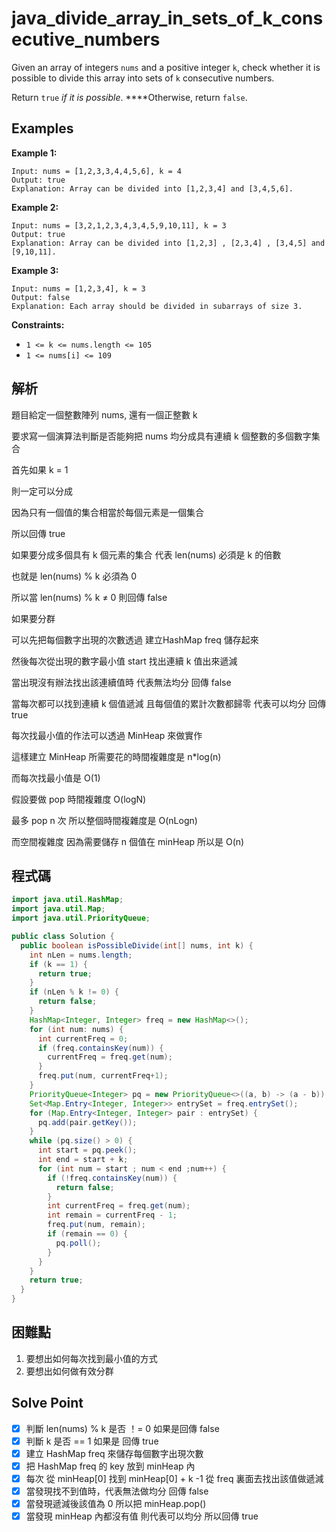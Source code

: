 # java_divide_array_in_sets_of_k_consecutive_numbers
Given an array of integers `nums` and a positive integer `k`, check whether it is possible to divide this array into sets of `k` consecutive numbers.

Return `true` *if it is possible*. ****Otherwise, return `false`.

## Examples

**Example 1:**

```
Input: nums = [1,2,3,3,4,4,5,6], k = 4
Output: true
Explanation: Array can be divided into [1,2,3,4] and [3,4,5,6].

```

**Example 2:**

```
Input: nums = [3,2,1,2,3,4,3,4,5,9,10,11], k = 3
Output: true
Explanation: Array can be divided into [1,2,3] , [2,3,4] , [3,4,5] and [9,10,11].

```

**Example 3:**

```
Input: nums = [1,2,3,4], k = 3
Output: false
Explanation: Each array should be divided in subarrays of size 3.

```

**Constraints:**

- `1 <= k <= nums.length <= 105`
- `1 <= nums[i] <= 109`

## 解析

題目給定一個整數陣列 nums, 還有一個正整數 k

要求寫一個演算法判斷是否能夠把 nums 均分成具有連續 k 個整數的多個數字集合

首先如果 k = 1

則一定可以分成 

因為只有一個值的集合相當於每個元素是一個集合

所以回傳 true

如果要分成多個具有 k 個元素的集合 代表 len(nums) 必須是 k 的倍數

也就是 len(nums) % k 必須為 0

所以當 len(nums) % k ≠ 0 則回傳 false

如果要分群

可以先把每個數字出現的次數透過 建立HashMap freq 儲存起來

然後每次從出現的數字最小值 start 找出連續 k 值出來遞減

當出現沒有辦法找出該連續值時 代表無法均分 回傳 false

當每次都可以找到連續 k 個值遞減 且每個值的累計次數都歸零 代表可以均分 回傳 true

每次找最小值的作法可以透過 MinHeap 來做實作

這樣建立 MinHeap 所需要花的時間複雜度是 n*log(n)

而每次找最小值是 O(1)

假設要做 pop 時間複雜度 O(logN)

最多 pop n 次 所以整個時間複雜度是 O(nLogn)

而空間複雜度 因為需要儲存 n 個值在 minHeap 所以是 O(n)

## 程式碼

```java
import java.util.HashMap;
import java.util.Map;
import java.util.PriorityQueue;

public class Solution {
  public boolean isPossibleDivide(int[] nums, int k) {
    int nLen = nums.length;
    if (k == 1) {
      return true;
    }
    if (nLen % k != 0) {
      return false;
    }
    HashMap<Integer, Integer> freq = new HashMap<>();
    for (int num: nums) {
      int currentFreq = 0;
      if (freq.containsKey(num)) {
        currentFreq = freq.get(num);
      }
      freq.put(num, currentFreq+1);
    }
    PriorityQueue<Integer> pq = new PriorityQueue<>((a, b) -> (a - b));
    Set<Map.Entry<Integer, Integer>> entrySet = freq.entrySet();
    for (Map.Entry<Integer, Integer> pair : entrySet) {
      pq.add(pair.getKey());
    }
    while (pq.size() > 0) {
      int start = pq.peek();
      int end = start + k;
      for (int num = start ; num < end ;num++) {
        if (!freq.containsKey(num)) {
          return false;
        }
        int currentFreq = freq.get(num);
        int remain = currentFreq - 1;
        freq.put(num, remain);
        if (remain == 0) {
          pq.poll();
        }
      }
    }
    return true;
  }
}
```
## 困難點

1. 要想出如何每次找到最小值的方式
2. 要想出如何做有效分群

## Solve Point

- [x]  判斷 len(nums) % k 是否 ！= 0 如果是回傳 false
- [x]  判斷 k 是否 == 1 如果是 回傳 true
- [x]  建立 HashMap freq 來儲存每個數字出現次數
- [x]  把 HashMap freq 的 key 放到 minHeap 內
- [x]  每次 從 minHeap[0] 找到 minHeap[0] + k -1 從 freq 裏面去找出該值做遞減
- [x]  當發現找不到值時，代表無法做均分 回傳 false
- [x]  當發現遞減後該值為 0 所以把 minHeap.pop()
- [x]  當發現 minHeap 內都沒有值 則代表可以均分 所以回傳 true